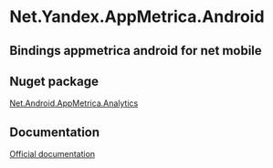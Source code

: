 # Net.Yandex.AppMetrica.Android

## Bindings appmetrica android for net mobile

## Nuget package

[Net.Android.AppMetrica.Analytics](https://www.nuget.org/packages/Net.Android.AppMetrica.Analytics)

## Documentation

[Official documentation](https://appmetrica.yandex.ru/docs/ru/common/quick-start)